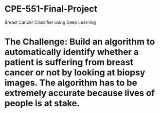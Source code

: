 # CPE-551-Final-Project
Breast Cancer Classifier using Deep Learning
# The Challenge: Build an algorithm to automatically identify whether a patient is suffering from breast cancer or not by looking at biopsy images. The algorithm has to be extremely accurate because lives of people is at stake.
